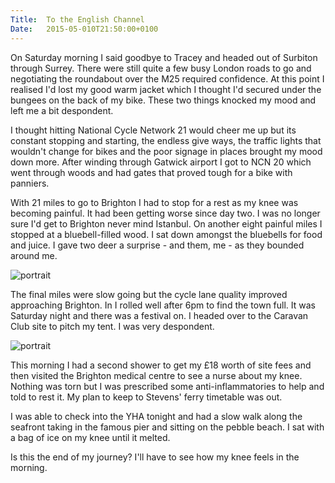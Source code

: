 ```yaml
---
Title:	To the English Channel
Date:	2015-05-010T21:50:00+0100
---
```


On Saturday morning I said goodbye to Tracey and headed out of Surbiton through Surrey. There were still quite a few busy London roads to go and negotiating the roundabout over the M25 required confidence. At this point I realised I'd lost my good warm jacket which I thought I'd secured under the bungees on the back of my bike. These two things knocked my mood and left me a bit despondent.

I thought hitting National Cycle Network 21 would cheer me up but its constant stopping and starting, the endless give ways, the traffic lights that wouldn't change for bikes and the poor signage in places brought my mood down more. After winding through Gatwick airport I got to NCN 20 which went through woods and had gates that proved tough for a bike with panniers.

With 21 miles to go to Brighton I had to stop for a rest as my knee was becoming painful. It had been getting worse since day two. I was no longer sure I'd get to Brighton never mind Istanbul. On another eight painful miles I stopped at a bluebell-filled wood. I sat down amongst the bluebells for food and juice. I gave two deer a surprise - and them, me - as they bounded around me.

![portrait](https://flic.kr/p/sEwHrr "Bluebell-filled wood")

The final miles were slow going but the cycle lane quality improved approaching Brighton. In I rolled well after 6pm to find the town full. It was Saturday night and there was a festival on. I headed over to the Caravan Club site to pitch my tent. I was very despondent.

![portrait](https://flic.kr/p/sEkKxQ "The English Channel")

This morning I had a second shower to get my £18 worth of site fees and then visited the Brighton medical centre to see a nurse about my knee. Nothing was torn but I was prescribed some anti-inflammatories to help and told to rest it. My plan to keep to Stevens' ferry timetable was out.

I was able to check into the YHA tonight and had a slow walk along the seafront taking in the famous pier and sitting on the pebble beach. I sat with a bag of ice on my knee until it melted.

Is this the end of my journey? I'll have to see how my knee feels in the morning.
